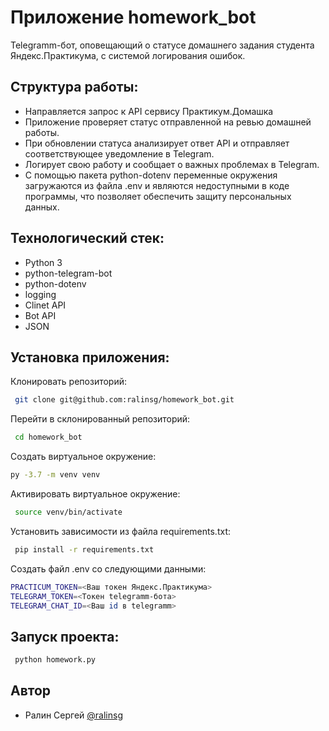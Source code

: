
# Приложение homework_bot

Telegramm-бот, оповещающий о статусе домашнего задания студента Яндекс.Практикума, с системой логирования ошибок.



## Структура работы:

- Направляется запрос к API сервису Практикум.Домашка 
- Приложение проверяет статус отправленной на ревью домашней работы.
- При обновлении статуса анализирует ответ API и отправляет соответствующее уведомление в Telegram.
- Логирует свою работу и сообщает о важных проблемах в Telegram.
- С помощью пакета python-dotenv переменные окружения загружаются из файла .env и являются недоступными в коде программы, что позволяет обеспечить защиту персональных данных.


## Технологический стек:

- Python 3
- python-telegram-bot
- python-dotenv
- logging
- Clinet API
- Bot API
- JSON




## Установка приложения:

Клонировать репозиторий:

```bash
 git clone git@github.com:ralinsg/homework_bot.git

```
Перейти в склонированный репозиторий:
```bash
 cd homework_bot
```
Cоздать виртуальное окружение:
```bash
py -3.7 -m venv venv 
```
Активировать виртуальное окружение:
```bash
 source venv/bin/activate
```
Установить зависимости из файла requirements.txt:
```bash
 pip install -r requirements.txt
```
Создать файл .env со следующими данными:
```bash
PRACTICUM_TOKEN=<Ваш токен Яндекс.Практикума>
TELEGRAM_TOKEN=<Токен telegramm-бота>
TELEGRAM_CHAT_ID=<Ваш id в telegramm>
```

## Запуск проекта:

```bash
 python homework.py
```


## Автор

- Ралин Сергей [@ralinsg](https://github.com/ralinsg)

